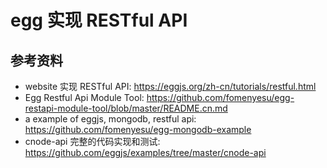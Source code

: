 # egg 实现 RESTful API




## 参考资料
- website 实现 RESTful API: https://eggjs.org/zh-cn/tutorials/restful.html
- Egg Restful Api Module Tool: https://github.com/fomenyesu/egg-restapi-module-tool/blob/master/README.cn.md
- a example of eggjs, mongodb, restful api: https://github.com/fomenyesu/egg-mongodb-example
- cnode-api 完整的代码实现和测试: https://github.com/eggjs/examples/tree/master/cnode-api

